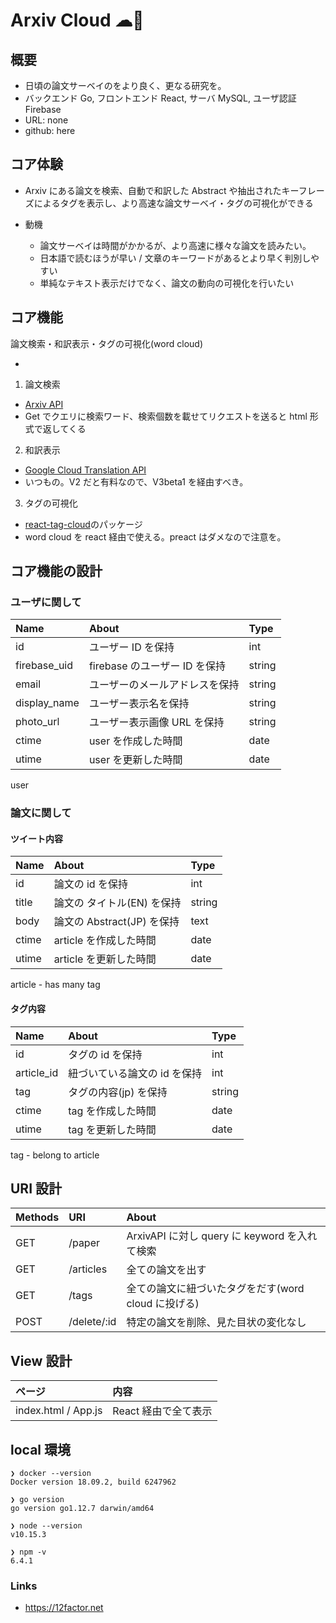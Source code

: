 # Arxiv Cloud ☁📄

## 概要

- 日頃の論文サーベイのをより良く、更なる研究を。
- バックエンド Go, フロントエンド React, サーバ MySQL, ユーザ認証 Firebase
- URL: none
- github: here

## コア体験

- Arxiv にある論文を検索、自動で和訳した Abstract や抽出されたキーフレーズによるタグを表示し、より高速な論文サーベイ・タグの可視化ができる<br>

- 動機
  - 論文サーベイは時間がかかるが、より高速に様々な論文を読みたい。
  - 日本語で読むほうが早い / 文章のキーワードがあるとより早く判別しやすい
  - 単純なテキスト表示だけでなく、論文の動向の可視化を行いたい

## コア機能

論文検索・和訳表示・タグの可視化(word cloud)

-

1. 論文検索

- [Arxiv API](https://arxiv.org/help/api)
- Get でクエリに検索ワード、検索個数を載せてリクエストを送ると html 形式で返してくる

2. 和訳表示

- [Google Cloud Translation API](https://cloud.google.com/translate/pricing?hl=ja)
- いつもの。V2 だと有料なので、V3beta1 を経由すべき。

3. タグの可視化

- [react-tag-cloud](https://www.npmjs.com/package/react-tag-cloud])のパッケージ
- word cloud を react 経由で使える。preact はダメなので注意を。

## コア機能の設計

### ユーザに関して

| Name         | About                          | Type   |
| :----------- | :----------------------------- | :----- |
| id           | ユーザー ID を保持             | int    |
| firebase_uid | firebase のユーザー ID を保持  | string |
| email        | ユーザーのメールアドレスを保持 | string |
| display_name | ユーザー表示名を保持           | string |
| photo_url    | ユーザー表示画像 URL を保持    | string |
| ctime        | user を作成した時間            | date   |
| utime        | user を更新した時間            | date   |

user

### 論文に関して

#### ツイート内容

| Name  | About                      | Type   |
| :---- | :------------------------- | :----- |
| id    | 論文の id を保持           | int    |
| title | 論文の タイトル(EN) を保持 | string |
| body  | 論文の Abstract(JP) を保持 | text   |
| ctime | article を作成した時間     | date   |
| utime | article を更新した時間     | date   |

article - has many tag

#### タグ内容

| Name       | About                        | Type   |
| :--------- | :--------------------------- | :----- |
| id         | タグの id を保持             | int    |
| article_id | 紐づいている論文の id を保持 | int    |
| tag        | タグの内容(jp) を保持        | string |
| ctime      | tag を作成した時間           | date   |
| utime      | tag を更新した時間           | date   |

tag - belong to article

## URI 設計

| Methods | URI         | About                                               |
| :------ | :---------- | :-------------------------------------------------- |
| GET     | /paper      | ArxivAPI に対し query に keyword を入れて検索       |
| GET     | /articles   | 全ての論文を出す                                    |
| GET     | /tags       | 全ての論文に紐づいたタグをだす(word cloud に投げる) |
| POST    | /delete/:id | 特定の論文を削除、見た目状の変化なし                |

## View 設計

| ページ              | 内容                 |
| :------------------ | :------------------- |
| index.html / App.js | React 経由で全て表示 |

## local 環境

```
❯ docker --version
Docker version 18.09.2, build 6247962

❯ go version
go version go1.12.7 darwin/amd64

❯ node --version
v10.15.3

❯ npm -v
6.4.1
```

### Links

- https://12factor.net
